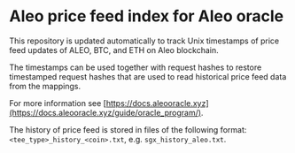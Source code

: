 # Aleo price feed index for Aleo oracle

This repository is updated automatically to track Unix timestamps of price feed updates of ALEO, BTC, and ETH on Aleo blockchain.

The timestamps can be used together with request hashes to restore timestamped request hashes that are used to read historical price feed data from the mappings.

For more information see [https://docs.aleooracle.xyz](https://docs.aleooracle.xyz/guide/oracle_program/).

The history of price feed is stored in files of the following format: `<tee_type>_history_<coin>.txt`, e.g. `sgx_history_aleo.txt`.
